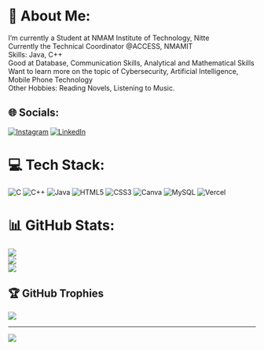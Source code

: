 # 💫 About Me:
I’m currently a Student at NMAM Institute of Technology, Nitte<br>Currently the Technical Coordinator @ACCESS, NMAMIT<br>Skills: Java, C++<br>Good at Database, Communication Skills, Analytical and Mathematical Skills<br>Want to learn more on the topic of Cybersecurity, Artificial Intelligence, Mobile Phone Technology<br>Other Hobbies: Reading Novels, Listening to Music.<br>


## 🌐 Socials:
[![Instagram](https://img.shields.io/badge/Instagram-%23E4405F.svg?logo=Instagram&logoColor=white)](https://www.instagram.com/paiboi_398/) [![LinkedIn](https://img.shields.io/badge/LinkedIn-%230077B5.svg?logo=linkedin&logoColor=white)](https://linkedin.com/in/anirudh-pai-296714291) 

# 💻 Tech Stack:
![C](https://img.shields.io/badge/c-%2300599C.svg?style=for-the-badge&logo=c&logoColor=white) ![C++](https://img.shields.io/badge/c++-%2300599C.svg?style=for-the-badge&logo=c%2B%2B&logoColor=white) ![Java](https://img.shields.io/badge/java-%23ED8B00.svg?style=for-the-badge&logo=openjdk&logoColor=white) ![HTML5](https://img.shields.io/badge/html5-%23E34F26.svg?style=for-the-badge&logo=html5&logoColor=white) ![CSS3](https://img.shields.io/badge/css3-%231572B6.svg?style=for-the-badge&logo=css3&logoColor=white) ![Canva](https://img.shields.io/badge/Canva-%2300C4CC.svg?style=for-the-badge&logo=Canva&logoColor=white) ![MySQL](https://img.shields.io/badge/mysql-4479A1.svg?style=for-the-badge&logo=mysql&logoColor=white) ![Vercel](https://img.shields.io/badge/vercel-%23000000.svg?style=for-the-badge&logo=vercel&logoColor=white)
# 📊 GitHub Stats:
![](https://github-readme-stats.vercel.app/api?username=AnirudhPai13&theme=dark&hide_border=false&include_all_commits=false&count_private=false)<br/>
![](https://github-readme-streak-stats.herokuapp.com/?user=AnirudhPai13&theme=dark&hide_border=false)<br/>
![](https://github-readme-stats.vercel.app/api/top-langs/?username=AnirudhPai13&theme=dark&hide_border=false&include_all_commits=false&count_private=false&layout=compact)

## 🏆 GitHub Trophies
![](https://github-profile-trophy.vercel.app/?username=AnirudhPai13&theme=radical&no-frame=false&no-bg=true&margin-w=4)

---
[![](https://visitcount.itsvg.in/api?id=AnirudhPai13&icon=0&color=0)](https://visitcount.itsvg.in)

<!-- Proudly created with GPRM ( https://gprm.itsvg.in ) -->
